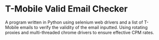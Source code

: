 # T-Mobile Valid Email Checker
A program written in Python using selenium web drivers and a list of T-Mobile emails to verify the validity of the email inputted.
Using rotating proxies and multi-threaded chrome drivers to ensure effective CPM rates.

